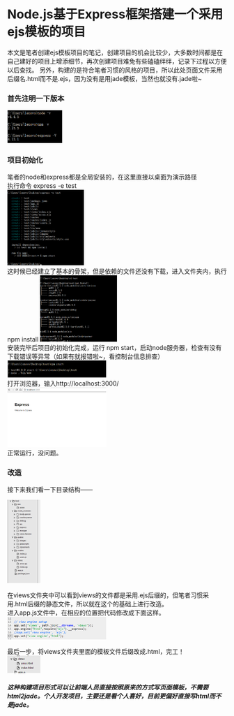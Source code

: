 # Node.js基于Express框架搭建一个采用ejs模板的项目  
本文是笔者创建ejs模板项目的笔记，创建项目的机会比较少，大多数时间都是在自己建好的项目上增添细节，再次创建项目难免有些磕磕绊绊，记录下过程以方便以后查找。
另外，构建的是符合笔者习惯的风格的项目，所以此处页面文件采用后缀名.html而不是.ejs，因为没有是用jade模板，当然也就没有.jade啦~
 
### 首先注明一下版本  
<img width="25%" src="https://github.com/SteinsGateLab/Articles/blob/master/issue/BackEnd/Node-Express%E5%BF%AB%E9%80%9F%E6%9E%84%E5%BB%BAejs%E9%A1%B9%E7%9B%AE/1.png">  

### 项目初始化  
笔者的node和express都是全局安装的，在这里直接以桌面为演示路径  
执行命令 express -e test   
<img width="35%" src="https://github.com/SteinsGateLab/Articles/blob/master/issue/BackEnd/Node-Express%E5%BF%AB%E9%80%9F%E6%9E%84%E5%BB%BAejs%E9%A1%B9%E7%9B%AE/2.png">   
这时候已经建立了基本的骨架，但是依赖的文件还没有下载，进入文件夹内，执行 npm install
<img width="35%" src="https://github.com/SteinsGateLab/Articles/blob/master/issue/BackEnd/Node-Express%E5%BF%AB%E9%80%9F%E6%9E%84%E5%BB%BAejs%E9%A1%B9%E7%9B%AE/3.png">   
安装完毕后项目的初始化完成，运行 npm start，启动node服务器，检查有没有下载错误等异常（如果有就报错啦~，看控制台信息排查）  
<img width="45%" src="https://github.com/SteinsGateLab/Articles/blob/master/issue/BackEnd/Node-Express%E5%BF%AB%E9%80%9F%E6%9E%84%E5%BB%BAejs%E9%A1%B9%E7%9B%AE/4.png">   
打开浏览器，输入http://localhost:3000/  
<img width="45%" src="https://github.com/SteinsGateLab/Articles/blob/master/issue/BackEnd/Node-Express%E5%BF%AB%E9%80%9F%E6%9E%84%E5%BB%BAejs%E9%A1%B9%E7%9B%AE/5.png">  
正常运行，没问题。 
### 改造
  接下来我们看一下目录结构——  

<img width="15%" src="https://github.com/SteinsGateLab/Articles/blob/master/issue/BackEnd/Node-Express%E5%BF%AB%E9%80%9F%E6%9E%84%E5%BB%BAejs%E9%A1%B9%E7%9B%AE/6.png">   

在views文件夹中可以看到views的文件都是采用.ejs后缀的，但笔者习惯采用.html后缀的静态文件，所以就在这个的基础上进行改造。  
进入app.js文件中，在相应的位置把代码修改成下面这样。    
<img width="45%" src="https://github.com/SteinsGateLab/Articles/blob/master/issue/BackEnd/Node-Express%E5%BF%AB%E9%80%9F%E6%9E%84%E5%BB%BAejs%E9%A1%B9%E7%9B%AE/7.png">   
  
最后一步，将views文件夹里面的模板文件后缀改成.html，完工！  
<img width="15%" src="https://github.com/SteinsGateLab/Articles/blob/master/issue/BackEnd/Node-Express%E5%BF%AB%E9%80%9F%E6%9E%84%E5%BB%BAejs%E9%A1%B9%E7%9B%AE/8.png"> 

##### 这种构建项目形式可以让前端人员直接按照原来的方式写页面模板，不需要html2jade。个人开发项目，主要还是看个人喜好，目前更偏好直接写html而不是jade。
